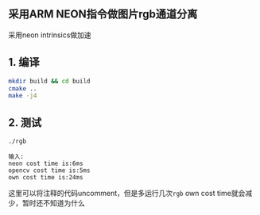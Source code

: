 ## 采用ARM NEON指令做图片rgb通道分离


采用neon intrinsics做加速

## 1. 编译
```bash
mkdir build && cd build
cmake ..
make -j4
```

## 2. 测试
```
./rgb

输入:
neon cost time is:6ms
opencv cost time is:5ms
own cost time is:24ms
```

这里可以将注释的代码uncomment，但是多运行几次`rgb` own cost time就会减少，暂时还不知道为什么